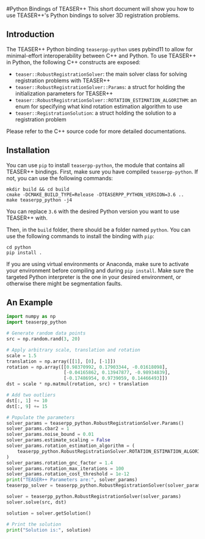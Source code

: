 #Python Bindings of TEASER++ 
This short document will show you how to use TEASER++'s Python bindings to solver 3D registration problems.

## Introduction
The TEASER++ Python binding `teaserpp-python` uses pybind11 to allow for minimal-effort interoperability between C++ and Python. To use TEASER++ in Python, the following C++ constructs are exposed: 
- `teaser::RobustRegistrationSolver`: the main solver class for solving registration problems with TEASER++
- `teaser::RobustRegistrationSolver::Params`: a struct for holding the initialization parameters for TEASER++
- `teaser::RobustRegistrationSolver::ROTATION_ESTIMATION_ALGORITHM`: an enum for specifying what kind rotation estimation algorithm to use
- `teaser::RegistrationSolution`: a struct holding the solution to a registration problem

Please refer to the C++ source code for more detailed documentations.

## Installation
You can use `pip` to install `teaserpp-python`, the module that contains all TEASER++ bindings. First, make sure you have compiled `teaserpp-python`. If not, you can use the following commands:
```shell script
mkdir build && cd build
cmake -DCMAKE_BUILD_TYPE=Release -DTEASERPP_PYTHON_VERSION=3.6 ..
make teaserpp_python -j4
```
You can replace `3.6` with the desired Python version you want to use TEASER++ with.

Then, in the `build` folder, there should be a folder named `python`. You can use the following commands to install the binding with `pip`:
```shell script
cd python
pip install .
```
If you are using virtual environments or Anaconda, make sure to activate your environment before compiling and during `pip install`. Make sure the targeted Python interpreter is the one in your desired environment, or otherwise there might be segmentation faults.

## An Example

```python
import numpy as np
import teaserpp_python

# Generate random data points
src = np.random.rand(3, 20)

# Apply arbitrary scale, translation and rotation
scale = 1.5
translation = np.array([[1], [0], [-1]])
rotation = np.array([[0.98370992, 0.17903344, -0.01618098],
                     [-0.04165862, 0.13947877, -0.98934839],
                     [-0.17486954, 0.9739059, 0.14466493]])
dst = scale * np.matmul(rotation, src) + translation

# Add two outliers
dst[:, 1] += 10
dst[:, 9] += 15

# Populate the parameters
solver_params = teaserpp_python.RobustRegistrationSolver.Params()
solver_params.cbar2 = 1
solver_params.noise_bound = 0.01
solver_params.estimate_scaling = False
solver_params.rotation_estimation_algorithm = (
    teaserpp_python.RobustRegistrationSolver.ROTATION_ESTIMATION_ALGORITHM.GNC_TLS
)
solver_params.rotation_gnc_factor = 1.4
solver_params.rotation_max_iterations = 100
solver_params.rotation_cost_threshold = 1e-12
print("TEASER++ Parameters are:", solver_params)
teaserpp_solver = teaserpp_python.RobustRegistrationSolver(solver_params)

solver = teaserpp_python.RobustRegistrationSolver(solver_params)
solver.solve(src, dst)

solution = solver.getSolution()

# Print the solution
print("Solution is:", solution)
```
